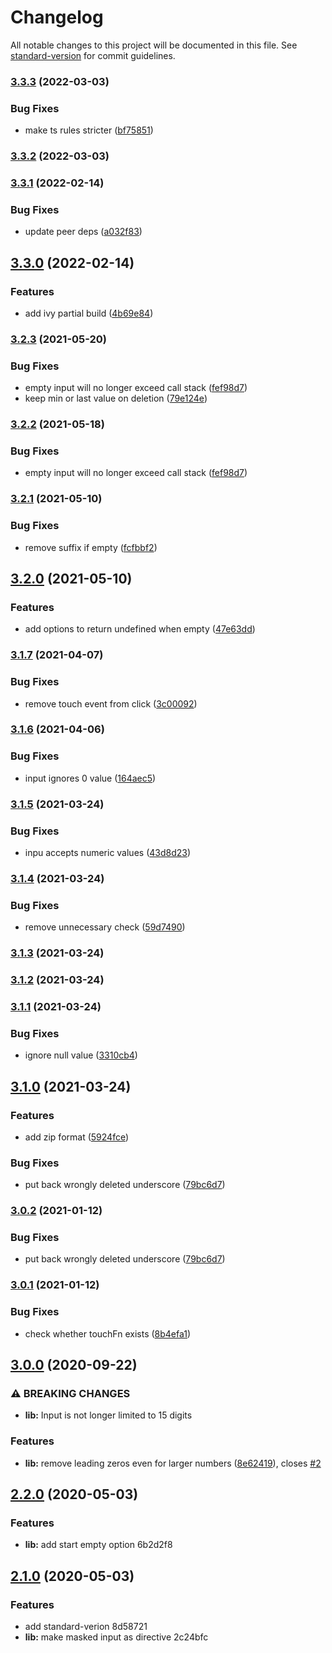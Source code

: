 # Changelog

All notable changes to this project will be documented in this file. See [standard-version](https://github.com/conventional-changelog/standard-version) for commit guidelines.

### [3.3.3](https://github.com/stumpam/ngx-masked-input/compare/v3.3.2...v3.3.3) (2022-03-03)


### Bug Fixes

* make ts rules stricter ([bf75851](https://github.com/stumpam/ngx-masked-input/commit/bf758519ccba339fc39b949c589fd288e307565e))

### [3.3.2](https://github.com/stumpam/ngx-masked-input/compare/v3.3.1...v3.3.2) (2022-03-03)

### [3.3.1](https://github.com/stumpam/ngx-masked-input/compare/v3.3.0...v3.3.1) (2022-02-14)


### Bug Fixes

* update peer deps ([a032f83](https://github.com/stumpam/ngx-masked-input/commit/a032f835e6701c0ad4aed12b0540140655e8de80))

## [3.3.0](https://github.com/stumpam/ngx-masked-input/compare/v3.2.3...v3.3.0) (2022-02-14)


### Features

* add ivy partial build ([4b69e84](https://github.com/stumpam/ngx-masked-input/commit/4b69e846093b4ea3bf565c7e69e2954889060c33))

### [3.2.3](https://github.com/stumpam/ngx-masked-input/compare/v3.2.1...v3.2.3) (2021-05-20)


### Bug Fixes

* empty input will no longer exceed call stack ([fef98d7](https://github.com/stumpam/ngx-masked-input/commit/fef98d768177406ea82665d91c506ab80677aded))
* keep min or last value on deletion ([79e124e](https://github.com/stumpam/ngx-masked-input/commit/79e124e15da3d0af357444c9501a1cfe22beddf0))

### [3.2.2](https://github.com/stumpam/ngx-masked-input/compare/v3.2.1...v3.2.2) (2021-05-18)


### Bug Fixes

* empty input will no longer exceed call stack ([fef98d7](https://github.com/stumpam/ngx-masked-input/commit/fef98d768177406ea82665d91c506ab80677aded))

### [3.2.1](https://github.com/stumpam/ngx-masked-input/compare/v3.2.0...v3.2.1) (2021-05-10)


### Bug Fixes

* remove suffix if empty ([fcfbbf2](https://github.com/stumpam/ngx-masked-input/commit/fcfbbf2bb89eec4f6059a12ab725c38ee5afafc3))

## [3.2.0](https://github.com/stumpam/ngx-masked-input/compare/v3.1.7...v3.2.0) (2021-05-10)


### Features

* add options to return undefined when empty ([47e63dd](https://github.com/stumpam/ngx-masked-input/commit/47e63dd0ea887683119315f2286e3a4cb74389a3))

### [3.1.7](https://github.com/stumpam/ngx-masked-input/compare/v3.1.6...v3.1.7) (2021-04-07)


### Bug Fixes

* remove touch event from click ([3c00092](https://github.com/stumpam/ngx-masked-input/commit/3c000923dc15f3afd5bf89632dc38690c5b42cbe))

### [3.1.6](https://github.com/stumpam/ngx-masked-input/compare/v3.1.5...v3.1.6) (2021-04-06)


### Bug Fixes

* input ignores 0 value ([164aec5](https://github.com/stumpam/ngx-masked-input/commit/164aec5d025b5be3f857d54ca2a7c24c19e3f36a))

### [3.1.5](https://github.com/stumpam/ngx-masked-input/compare/v3.1.4-build...v3.1.5) (2021-03-24)


### Bug Fixes

* inpu accepts numeric values ([43d8d23](https://github.com/stumpam/ngx-masked-input/commit/43d8d2370e49e48f5e3e7e49c01f98941e8cd694))

### [3.1.4](https://github.com/stumpam/ngx-masked-input/compare/v3.1.3...v3.1.4) (2021-03-24)


### Bug Fixes

* remove unnecessary check ([59d7490](https://github.com/stumpam/ngx-masked-input/commit/59d749039a071e606e3c3fb021b6197974cf689e))

### [3.1.3](https://github.com/stumpam/ngx-masked-input/compare/v3.1.2...v3.1.3) (2021-03-24)

### [3.1.2](https://github.com/stumpam/ngx-masked-input/compare/v3.1.1...v3.1.2) (2021-03-24)

### [3.1.1](https://github.com/stumpam/ngx-masked-input/compare/v3.1.0...v3.1.1) (2021-03-24)


### Bug Fixes

* ignore null value ([3310cb4](https://github.com/stumpam/ngx-masked-input/commit/3310cb4fecf0ee5ba637afad676c4d5352e7f7fd))

## [3.1.0](https://github.com/stumpam/ngx-masked-input/compare/v3.0.1...v3.1.0) (2021-03-24)


### Features

* add zip format ([5924fce](https://github.com/stumpam/ngx-masked-input/commit/5924fce20d15a97c23dcb6e0aefaa6990a10cd36))


### Bug Fixes

* put back wrongly deleted underscore ([79bc6d7](https://github.com/stumpam/ngx-masked-input/commit/79bc6d70dc2aa3d82dacee3b654309bb52aeb60a))

### [3.0.2](https://github.com/stumpam/ngx-masked-input/compare/v3.0.1...v3.0.2) (2021-01-12)


### Bug Fixes

* put back wrongly deleted underscore ([79bc6d7](https://github.com/stumpam/ngx-masked-input/commit/79bc6d70dc2aa3d82dacee3b654309bb52aeb60a))

### [3.0.1](https://github.com/stumpam/ngx-masked-input/compare/v3.0.0...v3.0.1) (2021-01-12)


### Bug Fixes

* check whether touchFn exists ([8b4efa1](https://github.com/stumpam/ngx-masked-input/commit/8b4efa13d5f0f46f09106296a634ce98a00126c3))

## [3.0.0](https://github.com/stumpam/ngx-masked-input/compare/v2.2.0...v3.0.0) (2020-09-22)


### ⚠ BREAKING CHANGES

* **lib:** Input is not longer limited to 15 digits

### Features

* **lib:** remove leading zeros even for larger numbers ([8e62419](https://github.com/stumpam/ngx-masked-input/commit/8e62419fed20534e5027bab214ecc74a16de7966)), closes [#2](https://github.com/stumpam/ngx-masked-input/issues/2)

## [2.2.0](///compare/v2.1.0...v2.2.0) (2020-05-03)


### Features

* **lib:** add start empty option 6b2d2f8

## [2.1.0](///compare/v1.1.0...v2.1.0) (2020-05-03)


### Features

* add standard-verion 8d58721
* **lib:** make masked input as directive 2c24bfc

